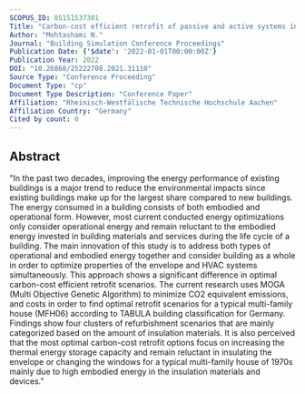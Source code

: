 ```yaml
---
SCOPUS_ID: 85151537301
Title: "Carbon-cost efficient retrofit of passive and active systems in residential buildings using genetic algorithm"
Author: "Mohtashami N."
Journal: "Building Simulation Conference Proceedings"
Publication Date: {'$date': '2022-01-01T00:00:00Z'}
Publication Year: 2022
DOI: "10.26868/25222708.2021.31110"
Source Type: "Conference Proceeding"
Document Type: "cp"
Document Type Description: "Conference Paper"
Affiliation: "Rheinisch-Westfälische Technische Hochschule Aachen"
Affiliation Country: "Germany"
Cited by count: 0
---
```


## Abstract
"In the past two decades, improving the energy performance of existing buildings is a major trend to reduce the environmental impacts since existing buildings make up for the largest share compared to new buildings. The energy consumed in a building consists of both embodied and operational form. However, most current conducted energy optimizations only consider operational energy and remain reluctant to the embodied energy invested in building materials and services during the life cycle of a building. The main innovation of this study is to address both types of operational and embodied energy together and consider building as a whole in order to optimize properties of the envelope and HVAC systems simultaneously. This approach shows a significant difference in optimal carbon-cost efficient retrofit scenarios. The current research uses MOGA (Multi Objective Genetic Algorithm) to minimize CO2 equivalent emissions, and costs in order to find optimal retrofit scenarios for a typical multi-family house (MFH06) according to TABULA building classification for Germany. Findings show four clusters of refurbishment scenarios that are mainly categorized based on the amount of insulation materials. It is also perceived that the most optimal carbon-cost retrofit options focus on increasing the thermal energy storage capacity and remain reluctant in insulating the envelope or changing the windows for a typical multi-family house of 1970s mainly due to high embodied energy in the insulation materials and devices."
